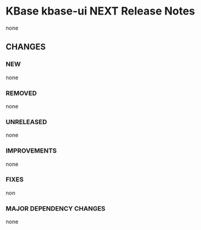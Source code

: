 # KBase kbase-ui NEXT Release Notes

none

## CHANGES

### NEW

none

### REMOVED

none

### UNRELEASED

none

### IMPROVEMENTS

none

### FIXES

non

### MAJOR DEPENDENCY CHANGES

none
